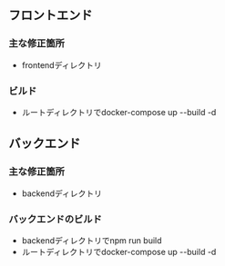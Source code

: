 ## フロントエンド
### 主な修正箇所
* frontendディレクトリ
### ビルド
* ルートディレクトリでdocker-compose up --build -d
## バックエンド
### 主な修正箇所
* backendディレクトリ
### バックエンドのビルド
* backendディレクトリでnpm run build
* ルートディレクトリでdocker-compose up --build -d
